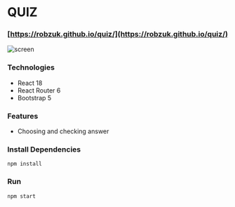 # QUIZ

### [https://robzuk.github.io/quiz/](https://robzuk.github.io/quiz/)


![screen](https://user-images.githubusercontent.com/40764780/172375693-1e5de41e-ec3d-4eab-9cf9-bd5b8dea046c.png)

### Technologies

- React 18
- React Router 6
- Bootstrap 5

### Features

- Choosing and checking answer 

### Install Dependencies

```
npm install
```

### Run

```
npm start
```
